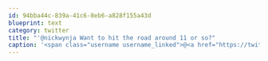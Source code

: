 ```yaml
---
id: 94bba44c-839a-41c6-8eb6-a828f155a43d
blueprint: text
category: twitter
title: "'@nickwynja Want to hit the road around 11 or so?"
caption: '<span class="username username_linked">@<a href="https://twitter.com/nickwynja" title="Nick Wynja">nickwynja</a></span> Want to hit the road around 11 or so?'
---
```

